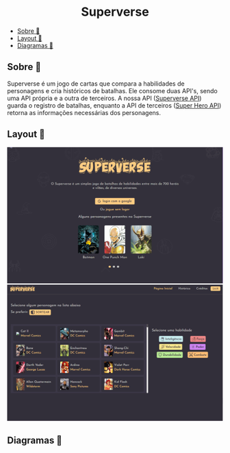 <h1 align="center">Superverse</h1>

- [Sobre 📖](#sobre-)
- [Layout 🎨](#layout-)
- [Diagramas 📁](#diagramas-)

<h2>Sobre 📖</h2>

Superverse é um jogo de cartas que compara a habilidades de personagens e cria históricos de batalhas. 
Ele consome duas API's, sendo uma API própria e a outra de terceiros. A nossa API 
(<a href="https://www.superheroapi.com/" target="_blank">Superverse API</a>) guarda o registro de batalhas,
enquanto a API de terceiros (<a href="https://github.com/Begin-org/superverse_api" target="_blank">Super Hero API</a>) retorna
as informações necessárias dos personagens.

<h2>Layout 🎨</h2>

<img src="imgs/superverse1.gif"/>

<img src="imgs/superverse2.gif"/>

<h2>Diagramas 📁</h2>






